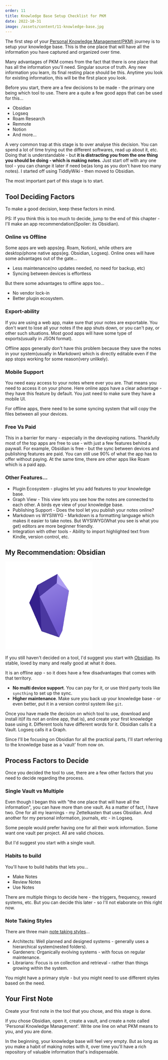 ```yaml
---
order: 11
title: Knowledge Base Setup Checklist for PKM
date: 2022-10-31
image: /assets/content/11-knowledge-base.jpg
---
```


The first step of your [Personal Knowledge Management(PKM)](https://mindos.in/posts/09-personal-knowledge-management-introduction/) journey is to setup your knowledge base. This is the one place that will have all the information you have captured and organized over time. 

Many advantages of PKM comes from the fact that there is one place that has all the information you'll need. Singular source of truth. Any new information you learn, its final resting place should be this. Anytime you look for existing information, this will be the first place you look.

Before you start, there are a few decisions to be made - the primary one being which tool to use. There are a quite a few good apps that can be used for this...

- Obsidian
- Logseq
- Roam Research
- Remnote
- Notion
- And more...

A very common trap at this stage is to over analyse this decision. You can spend a lot of time trying out the different softwares, read up about it, etc. Doing that is understandable - but **it is distracting you from the one thing you should be doing - which is making notes**. Just start off with any one tool - you can change it later if need be(as long as you don't have too many notes). I started off using TiddlyWiki - then moved to Obsidian.

The most important part of this stage is to start.

## Tool Deciding Factors

To make a good decision, keep these factors in mind.

PS: If you think this is too much to decide, jump to the end of this chapter - I'll make an app recommendation(Spoiler: its Obsidian).

### Online vs Offline

Some apps are web apps(eg. Roam, Notion), while others are desktop/phone native apps(eg. Obsidian, Logseq). Online ones will have some advantages out of the gate...

- Less maintenance(no updates needed, no need for backup, etc)
- Syncing between devices is effortless

But there some advantages to offline apps too...

- No vendor lock-in 
- Better plugin ecosystem.

### Export-ability

If you are using a web app, make sure that your notes are exportable. You don't want to lose all your notes if the app shuts down, or you can't pay, or other such situations. Most good apps will have some type of exports(usually in JSON format).

Offline apps generally don't have this problem because they save the notes in your system(usually in Markdown) which is directly editable even if the app stops working for some reason(very unlikely).

### Mobile Support

You need easy access to your notes where ever you are. That means you need to access it on your phone. Here online apps have a clear advantage - they have this feature by default. You just need to make sure they have a mobile UI.

For offline apps, there need to be some syncing system that will copy the files between all your devices. 

### Free Vs Paid

This in a barrier for many - especially in the developing nations. Thankfully most of the top apps are free to use - with just a few features behind a paywall. For example, Obsidian is free - but the sync between devices and publishing features are paid. You can still use 90% of what the app has to offer without paying. At the same time, there are other apps like Roam which is a paid app.

### Other Features...

- Plugin Ecosystem - plugins let you add features to your knowledge base.
- Graph View - This view lets you see how the notes are connected to each other. A birds eye view of your knowledge base.
- Publishing Support - Does the tool let you publish your notes online?
- Markdown vs WYSIWYG - Markdown is a formatting language which makes it easier to take notes. But WYSIWYG(What you see is what you get) editors are more beginner friendly.
- Integration with other tools - Ability to import highlighted text from Kindle, version control, etc.

## My Recommendation: Obsidian

![Obsidian](./obsidian.png)

If you still haven't decided on a tool, I'd suggest you start with [Obsidian](https://obsidian.md/). Its stable, loved by many and really good at what it does.

It is an offline app - so it does have a few disadvantages that comes with that territory.

- **No multi device support**. You can pay for it, or use third party tools like `syncthing` to set up the sync.
- **Higher maintenance**. Make sure you back up your knowledge base - or even better, put it in a version control system like `git`.

Once you have made the decision on which tool to use, download and install it(if its not an online app, that is), and create your first knowledge base using it. Different tools have different words for it. Obsidian calls it a Vault. Logseq calls it a Graph. 

Since I'll be focusing on Obsidian for all the practical parts, I'll start referring to the knowledge base as a 'vault' from now on.

## Process Factors to Decide

Once you decided the tool to use, there are a few other factors that you need to decide regarding the process.

### Single Vault vs Multiple

Even though I began this with "the one place that will have all the information", you can have more than one vault. As a matter of fact, I have two. One for all my learnings - my Zettelkasten that uses Obsidian. And another for my personal information, journals, etc - in Logseq. 

Some people would prefer having one for all their work information. Some want one vault per project. All are valid choices.

But I'd suggest you start with a single vault.

### Habits to build

You'll have to build habits that lets you...

- Make Notes
- Review Notes
- Use Notes

There are multiple things to decide here - the triggers, frequency, reward systems, etc. But you can decide this later - so I'll not elaborate on this right now.

### Note Taking Styles

There are three main [note taking styles](https://nesslabs.com/how-to-choose-the-right-note-taking-app)...

- Architects: Well planned and designed systems - generally uses a hierarchical system(nested folders).
- Gardeners: Organically evolving systems - with focus on regular maintenance.
- Librarians: Focus is on collection and retrieval - rather than things growing within the system.

You might have a primary style - but you might need to use different styles based on the need.

## Your First Note

Create your first note in the tool that you chose, and this stage is done.

If you chose Obsidian, open it, create a vault, and create a note called 'Personal Knowledge Management'. Write one line on what PKM means to you, and you are done.

In the beginning, your knowledge base will feel very empty. But as long as you make a habit of making notes with it, over time you'll have a rich repository of valuable information that's indispensable.
